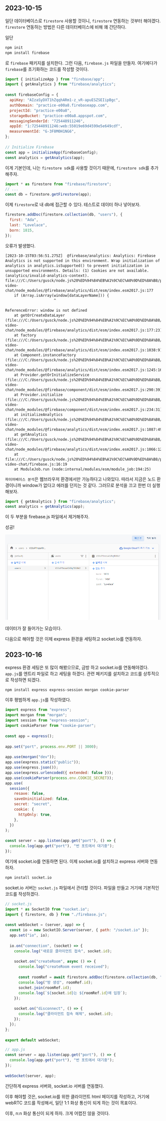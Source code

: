 ## 2023-10-15

일단 데이터베이스로 `firestore` 사용할 것이니, `firestore` 연동하는 것부터 해야겠다.
`firestore` 연동하는 방법은 다른 데이터베이스에 비해 꽤 간단하다.

일단

```bash
npm init
npm install firebase
```

로 `firebase` 패키지를 설치한다. 그런 다음, `firebase.js` 파일을 만들자. 여기에다가
`firebase`를 초기화하는 코드를 작성할 것이다.

```js
import { initializeApp } from "firebase/app";
import { getAnalytics } from "firebase/analytics";

const firebaseConfig = {
  apiKey: "AIzaSyDXT1hZqqhARm1-z_vR-apuESZSEIipBgc",
  authDomain: "practice-e00a8.firebaseapp.com",
  projectId: "practice-e00a8",
  storageBucket: "practice-e00a8.appspot.com",
  messagingSenderId: "725448911246",
  appId: "1:725448911246:web:55019e69d4599e5e649cdf",
  measurementId: "G-3F8M0H1NG6",
};

// Initialize Firebase
const app = initializeApp(firebaseConfig);
const analytics = getAnalytics(app);
```

이게 기본인데, 나는 `firestore sdk`를 사용할 것이기 때문에, `firestore sdk`를 추가해주자.

```js
import * as firestore from "firebase/firestore";
// ...
const db = firestore.getFirestore(app);
```

이제 `firestore`로 내 db에 접근할 수 있다. 테스트로 데이터 하나 넣어보자.

```js
firestore.addDoc(firestore.collection(db, "users"), {
  first: "Ada",
  last: "Lovelace",
  born: 1815,
});
```

오류가 발생했다.

```
[2023-10-15T03:56:51.275Z]  @firebase/analytics: Analytics: Firebase Analytics is not supported in this environment. Wrap initialization of analytics in analytics.isSupported() to prevent initialization in unsupported environments. Details: (1) Cookies are not available. (analytics/invalid-analytics-context).
file:///C:/Users/gusck/node.js%20%ED%94%84%EB%A1%9C%EC%A0%9D%ED%8A%B8/practice/nton-video-chat/node_modules/@firebase/analytics/dist/esm/index.esm2017.js:177
    if (Array.isArray(window[dataLayerName])) {
                      ^

ReferenceError: window is not defined
    at getOrCreateDataLayer (file:///C:/Users/gusck/node.js%20%ED%94%84%EB%A1%9C%EC%A0%9D%ED%8A%B8/practice/nton-video-chat/node_modules/@firebase/analytics/dist/esm/index.esm2017.js:177:23)
    at factory (file:///C:/Users/gusck/node.js%20%ED%94%84%EB%A1%9C%EC%A0%9D%ED%8A%B8/practice/nton-video-chat/node_modules/@firebase/analytics/dist/esm/index.esm2017.js:1038:9)
    at Component.instanceFactory (file:///C:/Users/gusck/node.js%20%ED%94%84%EB%A1%9C%EC%A0%9D%ED%8A%B8/practice/nton-video-chat/node_modules/@firebase/analytics/dist/esm/index.esm2017.js:1245:16)
    at Provider.getOrInitializeService (file:///C:/Users/gusck/node.js%20%ED%94%84%EB%A1%9C%EC%A0%9D%ED%8A%B8/practice/nton-video-chat/node_modules/@firebase/component/dist/esm/index.esm2017.js:290:39)
    at Provider.initialize (file:///C:/Users/gusck/node.js%20%ED%94%84%EB%A1%9C%EC%A0%9D%ED%8A%B8/practice/nton-video-chat/node_modules/@firebase/component/dist/esm/index.esm2017.js:234:31)
    at initializeAnalytics (file:///C:/Users/gusck/node.js%20%ED%94%84%EB%A1%9C%EC%A0%9D%ED%8A%B8/practice/nton-video-chat/node_modules/@firebase/analytics/dist/esm/index.esm2017.js:1087:49)
    at getAnalytics (file:///C:/Users/gusck/node.js%20%ED%94%84%EB%A1%9C%EC%A0%9D%ED%8A%B8/practice/nton-video-chat/node_modules/@firebase/analytics/dist/esm/index.esm2017.js:1066:12)
    at file:///C:/Users/gusck/node.js%20%ED%94%84%EB%A1%9C%EC%A0%9D%ED%8A%B8/practice/nton-video-chat/firebase.js:16:19
    at ModuleJob.run (node:internal/modules/esm/module_job:194:25)

```

`파이어베이스 분석`은 웹브라우저 환경에서만 가능하다고 나와있다. 따라서 지금은 노드 환경이니까 window가 없다고 에러를 던지는 것 같다. 그러므로 분석을 끄고 한번 더 실행해보자.

```js
import { getAnalytics } from "firebase/analytics";
const analytics = getAnalytics(app);
```

이 두 부분을 firebase.js 파일에서 제거해주자.

성공!

![Alt text](./image.png)

데이터가 잘 들어가는 모습이다.

다음으로 해야할 것은 이제 express 환경을 세팅하고 socket.io를 연동하자.

## 2023-10-16

express 환경 세팅은 또 많이 해봤으므로, 금방 하고 socket.io를 연동해야겠다.
`app.js`를 엔트리 파일로 하고 세팅을 하겠다. 관련 페키지를 설치하고 코드를 상투적으로 작성하면 되겠다.

```bash
npm install express express-session morgan cookie-parser
```

이후 평범하게 `app.js`를 작성하였다.

```js
import express from "express";
import morgan from "morgan";
import session from "express-session";
import cookieParser from "cookie-parser";

const app = express();

app.set("port", process.env.PORT || 3000);

app.use(morgan("dev"));
app.use(express.static("public"));
app.use(express.json());
app.use(express.urlencoded({ extended: false }));
app.use(cookieParser(process.env.COOKIE_SECRET));
app.use(
  session({
    resave: false,
    saveUninitialized: false,
    secret: "secret",
    cookie: {
      httpOnly: true,
    },
  })
);

const server = app.listen(app.get("port"), () => {
  console.log(app.get("port"), "번 포트에서 대기중");
});
```

여기에 socket.io를 연동하면 된다. 이제 socket.io를 설치하고 express 서버와 연동하자.

```bash
npm install socket.io
```

socket.io 서버는 `socket.js` 파일에서 관리할 것이다. 파일을 만들고 거기에 기본적인 코드를 작성하겠다.

```js
// socket.js
import * as SocketIO from "socket.io";
import { firestore, db } from "./firebase.js";

const webSocket = (server, app) => {
  const io = new SocketIO.Server(server, { path: "/socket.io" });
  app.set("io", io);

  io.on("connection", (socket) => {
    console.log("새로운 클라이언트 접속", socket.id);

    socket.on("createRoom", async () => {
      console.log("createRoom event received");

      const roomRef = await firestore.addDoc(firestore.collection(db, "rooms"), {});
      console.log("방 생성", roomRef.id);
      socket.join(roomRef.id);
      console.log(`${socket.id}는 ${roomRef.id}에 입장`);
    });

    socket.on("disconnect", () => {
      console.log("클라이언트 접속 해제", socket.id);
    });
  });
};

export default webSocket;
```

```js
// app.js
const server = app.listen(app.get("port"), () => {
  console.log(app.get("port"), "번 포트에서 대기중");
});

webSocket(server, app);
```

간단하게 express 서버와, socket.io 서버를 연동했다.

이후 해야할 것은, socket.io를 위한 클라이언트 html 페이지를 작성하고, 거기에
webRTC 코드를 작성해서, 일단 1:1 화상 통신이 되게 하는 것이 목표이다.

이후, n:n 화상 통신이 되게 하자. 크게 어렵진 않을 것이다.
